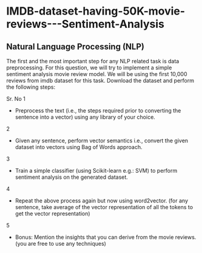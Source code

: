 # IMDB-dataset-having-50K-movie-reviews---Sentiment-Analysis


## Natural Language Processing (NLP) 
The first and the most important step for any NLP related task is data preprocessing. For this
question, we will try to implement a simple sentiment analysis movie review model. We will be
using the first 10,000 reviews from imdb dataset for this task. Download the dataset and perform 
the following steps:

Sr. 
No
1
- Preprocess the text (i.e., the steps required prior to converting the sentence into a vector) using any library of your choice.

2
- Given any sentence, perform vector semantics i.e., convert the given dataset into vectors using Bag of Words approach.


3
-  Train a simple classifier (using Scikit-learn e.g.: SVM) to perform  sentiment analysis on the generated dataset.


4
- Repeat the above process again but now using word2vector. (for any sentence, take average of the vector representation of all the tokens to get the vector representation)


5
- Bonus: Mention the insights that you can derive from the movie reviews. (you are free to use any techniques)
